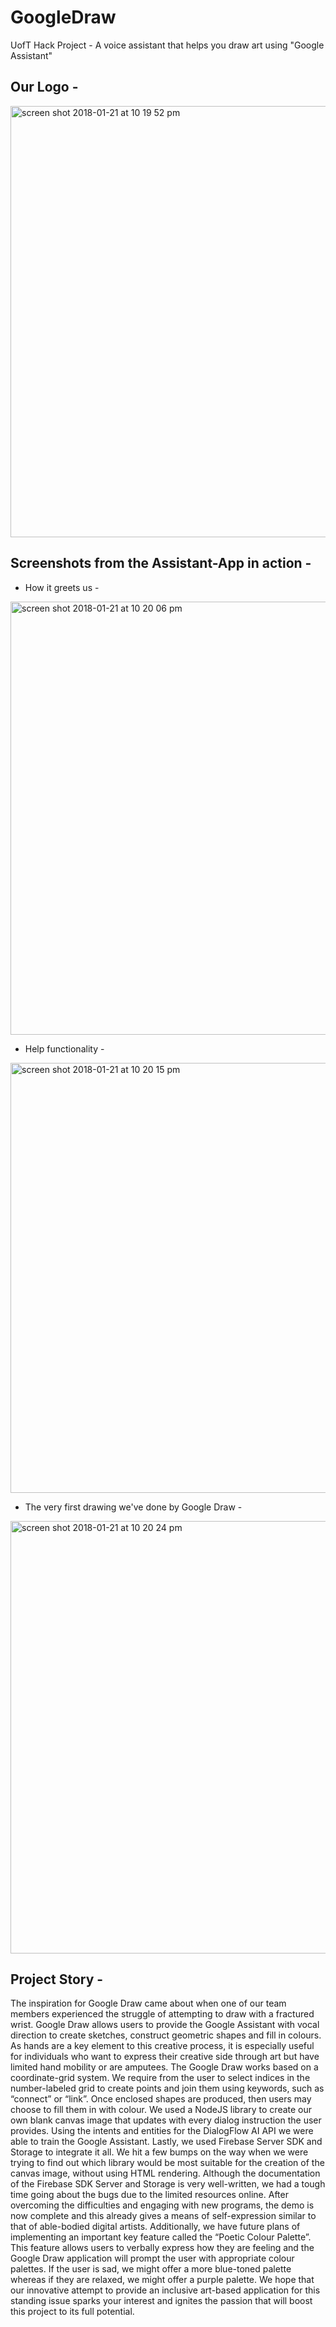 # GoogleDraw
UofT Hack Project - A voice assistant that helps you draw art using "Google Assistant"

## Our Logo - 

<img width="690" alt="screen shot 2018-01-21 at 10 19 52 pm" src="https://user-images.githubusercontent.com/15865085/35204184-718c3206-fefa-11e7-8909-17ffec947a0d.png">

## Screenshots from the Assistant-App in action - 

- How it greets us -

<img width="693" alt="screen shot 2018-01-21 at 10 20 06 pm" src="https://user-images.githubusercontent.com/15865085/35204203-900d904e-fefa-11e7-931a-1743b79a8290.png">

- Help functionality - 

<img width="688" alt="screen shot 2018-01-21 at 10 20 15 pm" src="https://user-images.githubusercontent.com/15865085/35204216-a307acc0-fefa-11e7-9ee3-88a4278a3df3.png">

- The very first drawing we've done by Google Draw -

<img width="692" alt="screen shot 2018-01-21 at 10 20 24 pm" src="https://user-images.githubusercontent.com/15865085/35204218-adc444c0-fefa-11e7-9c23-4438407ef9e5.png">

## Project Story - 

The inspiration for Google Draw came about when one of our team members experienced the struggle of attempting to draw with a fractured wrist. Google Draw allows users to provide the Google Assistant with vocal direction to create sketches, construct geometric shapes and fill in colours. As hands are a key element to this creative process, it is especially useful for individuals who want to express their creative side through art but have limited hand mobility or are amputees. The Google Draw works based on a coordinate-grid system. We require from the user to select indices in the number-labeled grid to create points and join them using keywords, such as “connect” or “link”. Once enclosed shapes are produced, then users may choose to fill them in with colour. We used a NodeJS library to create our own blank canvas image that updates with every dialog instruction the user provides. Using the intents and entities for the DialogFlow AI API we were able to train the Google Assistant. Lastly, we used Firebase Server SDK and Storage to integrate it all. We hit a few bumps on the way when we were trying to find out which library would be most suitable for the creation of the canvas image, without using HTML rendering. Although the documentation of the Firebase SDK Server and Storage is very well-written, we had a tough time going about the bugs due to the limited resources online. After overcoming the difficulties and engaging with new programs, the demo is now complete and this already gives a means of self-expression similar to that of able-bodied digital artists. Additionally, we have future plans of implementing an important key feature called the “Poetic Colour Palette”. This feature allows users to verbally express how they are feeling and the Google Draw application will prompt the user with appropriate colour palettes. If the user is sad, we might offer a more blue-toned palette whereas if they are relaxed, we might offer a purple palette. We hope that our innovative attempt to provide an inclusive art-based application for this standing issue sparks your interest and ignites the passion that will boost this project to its full potential.
